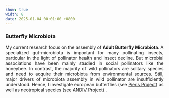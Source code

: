 ```yaml
---
show: true
width: 8
date: 2025-01-04 00:01:00 +0800
---
```


<div class="p-4" style="text-align: justify;">
    <h3>Butterfly Microbiota</h3>
           <p>
       My current research focus on the assembly of <strong>Adult Butterfly Microbiota</strong>. A specialized gut-microbiota is important for many pollinating insects, particular in the light of pollinator health and insect decline. But microbial associations have been mainly studied in social pollinators like the honeybee. In contrast, the majority of wild pollinators are solitary species and need to acquire their microbiota from environmental sources. Still, major drivers of microbiota assembly in wild pollinator are insufficiently understood. Hence, I investigate european butterflies (see <a href="#Dynamic">Pieris Project</a>) as well as neotropical species (see <a href="#ANDIV">ANDIV Project</a>) .
        </p>
    </div>
